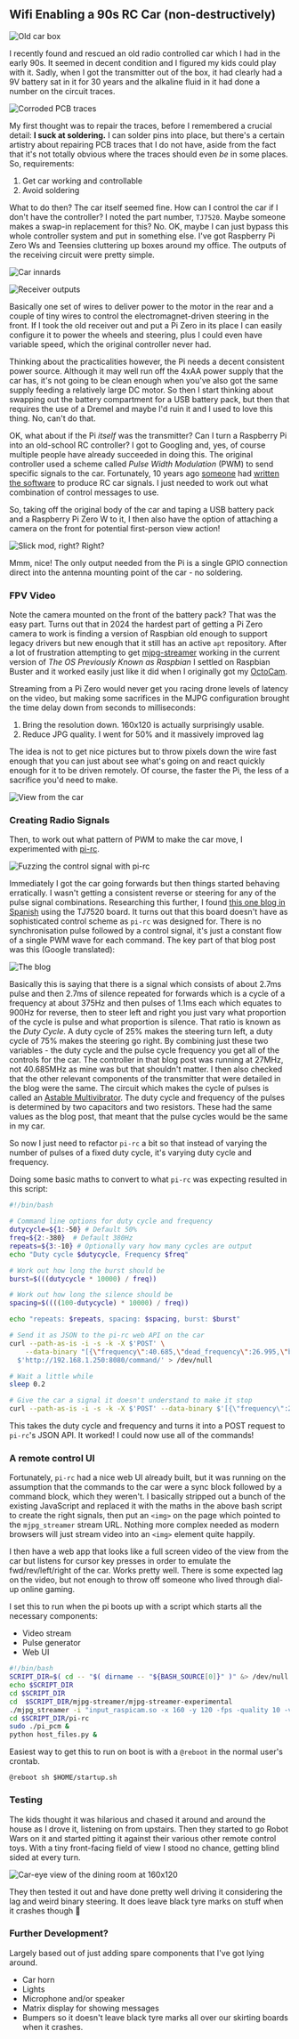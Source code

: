 ## Wifi Enabling a 90s RC Car (non-destructively)

![Old car box](img/IMG20240625100305.jpg)

I recently found and rescued an old radio controlled car which I had in the early 90s. It seemed in decent condition and I figured my kids could play with it. Sadly, when I got the transmitter out of the box, it had clearly had a 9V battery sat in it for 30 years and the alkaline fluid in it had done a number on the circuit traces.

![Corroded PCB traces](img/IMG20240625100139.jpg)

My first thought was to repair the traces, before I remembered a crucial detail: **I suck at soldering.** I can solder pins into place, but there's a certain artistry about repairing PCB traces that I do not have, aside from the fact that it's not totally obvious where the traces should even *be* in some places. So, requirements:

1. Get car working and controllable
2. Avoid soldering

What to do then? The car itself seemed fine. How can I control the car if I don't have the controller? I noted the part number, `TJ7520`. Maybe someone makes a swap-in replacement for this? No. OK, maybe I can just bypass this whole controller system and put in something else. I've got Raspberry Pi Zero Ws and Teensies cluttering up boxes around my office. The outputs of the receiving circuit were pretty simple.

![Car innards](img/IMG20240615215046.jpg)

![Receiver outputs](img/IMG20240615215544.jpg)

Basically one set of wires to deliver power to the motor in the rear and a couple of tiny wires to control the electromagnet-driven steering in the front. If I took the old receiver out and put a Pi Zero in its place I can easily configure it to power the wheels and steering, plus I could even have variable speed, which the original controller never had.

Thinking about the practicalities however, the Pi needs a decent consistent power source. Although it may well run off the 4xAA power supply that the car has, it's not going to be clean enough when you've also got the same supply feeding a relatively large DC motor. So then I start thinking about swapping out the battery compartment for a USB battery pack, but then that requires the use of a Dremel and maybe I'd ruin it and I used to love this thing. No, can't do that.

OK, what about if the Pi *itself* was the transmitter? Can I turn a Raspberry Pi into an old-school RC controller? I got to Googling and, yes, of course multiple people have already succeeded in doing this. The original controller used a scheme called *Pulse Width Modulation* (PWM) to send specific signals to the car. Fortunately, 10 years ago [someone](https://brskari.wordpress.com/2014/06/02/turn-your-raspberry-pi-into-a-radio-controller-for-rc-vehicles/) had [written the software](http://www.github.com/bskari/pi-rc) to produce RC car signals. I just needed to work out what combination of control messages to use.

So, taking off the original body of the car and taping a USB battery pack and a Raspberry Pi Zero W to it, I then also have the option of attaching a camera on the front for potential first-person view action!

![Slick mod, right? Right?](img/IMG20240624153204.jpg)

Mmm, nice! The only output needed from the Pi is a single GPIO connection direct into the antenna mounting point of the car - no soldering.

### FPV Video

Note the camera mounted on the front of the battery pack? That was the easy part. Turns out that in 2024 the hardest part of getting a Pi Zero camera to work is finding a version of Raspbian old enough to support legacy drivers but new enough that it still has an active `apt` repository. After a lot of frustration attempting to get [mjpg-streamer](https://github.com/jacksonliam/mjpg-streamer) working in the current version of *The OS Previously Known as Raspbian* I settled on Raspbian Buster and it worked easily just like it did when I originally got my [OctoCam](https://shop.pimoroni.com/products/octocam-pi-zero-w-project-kit?variant=41224005898).

Streaming from a Pi Zero would never get you racing drone levels of latency on the video, but making some sacrifices in the MJPG configuration brought the time delay down from seconds to milliseconds:

1. Bring the resolution down. 160x120 is actually surprisingly usable.
2. Reduce JPG quality. I went for 50% and it massively improved lag

The idea is not to get nice pictures but to throw pixels down the wire fast enough that you can just about see what's going on and react quickly enough for it to be driven remotely. Of course, the faster the Pi, the less of a sacrifice you'd need to make.

![View from the car](img/image-20240625120743736.png)

### Creating Radio Signals

Then, to work out what pattern of PWM to make the car move, I experimented with [pi-rc](https://github.com/bskari/pi-rc). 

![Fuzzing the control signal with pi-rc](img/image-20240625112843462.png)

Immediately I got the car going forwards but then things started behaving erratically. I wasn't getting a consistent reverse or steering for any of the pulse signal combinations. Researching this further, I found [this one blog in Spanish](https://reparar-cochesrc.blogspot.com/2015/12/emisora-nikko-de-6-funciones-y.html) using the TJ7520 board. It turns out that this board doesn't have as sophisticated control scheme as `pi-rc` was designed for. There is no synchronisation pulse followed by a control signal, it's just a constant flow of a single PWM wave for each command. The key part of that blog post was this (Google translated):

![The blog](img/image-20240625113407018.png)

Basically this is saying that there is a signal which consists of about 2.7ms pulse and then 2.7ms of silence repeated for forwards which is a cycle of a frequency at about 375Hz and then pulses of 1.1ms each which equates to 900Hz for reverse, then to steer left and right you just vary what proportion of the cycle is pulse and what proportion is silence. That ratio is known as the *Duty Cycle*. A duty cycle of 25% makes the steering turn left, a duty cycle of 75% makes the steering go right. By combining just these two variables - the duty cycle and the pulse cycle frequency you get all of the controls for the car. The controller in that blog post was running at 27MHz, not 40.685MHz as mine was but that shouldn't matter. I then also checked that the other relevant components of the transmitter that were detailed in the blog were the same. The circuit which makes the cycle of pulses is called an [Astable Multivibrator](https://www.electronics-tutorials.ws/waveforms/astable.html). The duty cycle and frequency of the pulses is determined by two capacitors and two resistors. These had the same values as the blog post, that meant that the pulse cycles would be the same in my car.

So now I just need to refactor `pi-rc` a bit so that instead of varying the number of pulses of a fixed duty cycle, it's varying duty cycle and frequency.

Doing some basic maths to convert to what `pi-rc` was expecting resulted in this script:

```bash
#!/bin/bash

# Command line options for duty cycle and frequency
dutycycle=${1:-50} # Default 50%
freq=${2:-380}  # Default 380Hz
repeats=${3:-10} # Optionally vary how many cycles are output
echo "Duty cycle $dutycycle, Frequency $freq"

# Work out how long the burst should be
burst=$(((dutycycle * 10000) / freq))

# Work out how long the silence should be
spacing=$((((100-dutycycle) * 10000) / freq))

echo "repeats: $repeats, spacing: $spacing, burst: $burst"

# Send it as JSON to the pi-rc web API on the car
curl --path-as-is -i -s -k -X $'POST' \
    --data-binary "[{\"frequency\":40.685,\"dead_frequency\":26.995,\"burst_us\":$burst,\"spacing_us\":$spacing,\"repeats\":$repeats}]" \
  $'http://192.168.1.250:8080/command/' > /dev/null

# Wait a little while
sleep 0.2

# Give the car a signal it doesn't understand to make it stop
curl --path-as-is -i -s -k -X $'POST' --data-binary $'[{\"frequency\":27,\"dead_frequency\":49.83,\"burst_us\":1200,\"spacing_us\":400,\"repeats\":4}]' $'http://192.168.1.250:8080/command/' > /dev/null

```

This takes the duty cycle and frequency and turns it into a POST request to `pi-rc`'s JSON API. It worked! I could now use all of the commands!

### A remote control UI

Fortunately, `pi-rc` had a nice web UI already built, but it was running on the assumption that the commands to the car were a sync block followed by a command block, which they weren't. I basically stripped out a bunch of the existing JavaScript and replaced it with the maths in the above bash script to create the right signals, then put an `<img>` on the page which pointed to the `mjpg_streamer` stream URL. Nothing more complex needed as modern browsers will just stream video into an `<img>` element quite happily.

I then have a web app that looks like a full screen video of the view from the car but listens for cursor key presses in order to emulate the fwd/rev/left/right of the car. Works pretty well. There is some expected lag on the video, but not enough to throw off someone who lived through dial-up online gaming.

I set this to run when the pi boots up with a script which starts all the necessary components:

- Video stream
- Pulse generator
- Web UI

```bash
#!/bin/bash
SCRIPT_DIR=$( cd -- "$( dirname -- "${BASH_SOURCE[0]}" )" &> /dev/null && pwd )
echo $SCRIPT_DIR
cd $SCRIPT_DIR
cd  $SCRIPT_DIR/mjpg-streamer/mjpg-streamer-experimental
./mjpg_streamer -i "input_raspicam.so -x 160 -y 120 -fps -quality 10 -vf -hf" -o "output_http.so -w ./www -p 8081" &
cd $SCRIPT_DIR/pi-rc
sudo ./pi_pcm &
python host_files.py &
```

Easiest way to get this to run on boot is with a `@reboot` in the normal user's crontab.

```crontab
@reboot sh $HOME/startup.sh
```

### Testing

The kids thought it was hilarious and chased it around and around the house as I drove it, listening on from upstairs. Then they started to go Robot Wars on it and started pitting it against their various other remote control toys. With a tiny front-facing field of view I stood no chance, getting blind sided at every turn.

![Car-eye view of the dining room at 160x120](img/image-20250428135859723.png)

They then tested it out and have done pretty well driving it considering the lag and weird binary steering. It does leave black tyre marks on stuff when it crashes though 😬

### Further Development?

Largely based out of just adding spare components that I've got lying around.

- Car horn
- Lights
- Microphone and/or speaker
- Matrix display for showing messages
- Bumpers so it doesn't leave black tyre marks all over our skirting boards when it crashes.
